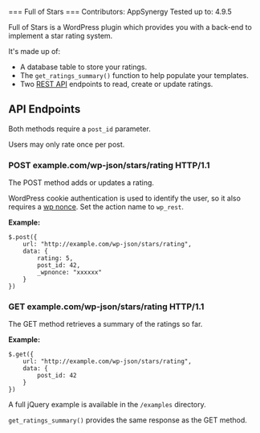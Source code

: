 === Full of Stars ===
Contributors: AppSynergy
Tested up to: 4.9.5

Full of Stars is a WordPress plugin which provides you with a back-end to implement a star rating system.

It's made up of:

* A database table to store your ratings.
* The `get_ratings_summary()` function to help populate your templates.
* Two [REST API](https://developer.wordpress.org/rest-api/) endpoints to read, create or update ratings.

## API Endpoints

Both methods require a `post_id` parameter.

Users may only rate once per post.

### POST example.com/wp-json/stars/rating HTTP/1.1

The POST method adds or updates a rating.

WordPress cookie authentication is used to identify the user, so it also requires a [wp nonce](https://codex.wordpress.org/Function_Reference/wp_create_nonce). Set the action name to `wp_rest`.

**Example:**

````
$.post({
    url: "http://example.com/wp-json/stars/rating",
    data: {
        rating: 5,
        post_id: 42,
        _wpnonce: "xxxxxx"
    }
})
````

### GET example.com/wp-json/stars/rating HTTP/1.1

The GET method retrieves a summary of the ratings so far.

**Example:**

````
$.get({
    url: "http://example.com/wp-json/stars/rating",
    data: {
        post_id: 42
    }
})
````

A full jQuery example is available in the `/examples` directory.

`get_ratings_summary()` provides the same response as the GET method.
